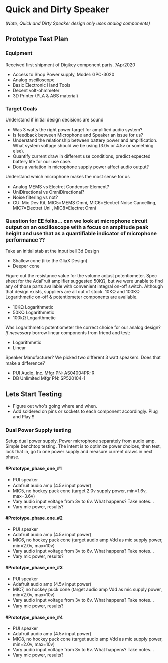 #  Quick and Dirty Speaker
*(Note, Quick and Dirty Speaker design only uses analog components)*

## Prototype Test Plan

### Equipment

Received first shipment of Digikey component parts.  7Apr2020
 - Access to Shop Power supply, Model: GPC-3020
 - Analog oscilloscope
 - Basic Electronic Hand Tools
 - Decent volt-ohmmeter
 - 3D Printer (PLA & ABS material)

### Target Goals
Understand if initial design decisions are sound
 - Was 3 watts the right power target for amplified audio system?
 - Is feedback between Microphone and Speaker an issue for us?
 - Understand the relationship between battery power and amplification.  What system voltage should we be using (3.0v or 4.5v or something else).
 - Quantify current draw in different use conditions, predict expected battery life for our use case.
 - Does a variation in microphone supply power affect audio output?


Understand which microphone makes the most sense for us
 - Analog MEMS vs Electret Condenser Element?
 - UniDirectional vs OmniDirectional?
 - Noise filtering vs not?
 - CUI Mic Dev Kit, MIC5=MEMS Omni, MIC6=Electret Noise Cancelling, MIC7=Electret Uni , MIC8=Electret Omni

### Question for EE folks... can we look at microphone circuit output on an oscilloscope with a focus on amplitude peak height and use that as a quantifiable indicator of microphone performance ?? ###

 Take an initial stab at the input bell 3d Design
 - Shallow cone (like the GliaX Design)
 - Deeper cone


 Figure out the resistance value for the volume adjust potentiometer.
 Spec sheet for the AdaFruit amplifier suggested 50KΩ, but we were unable to find any of those parts available with convenient integral on-off switch.  Although that design exists, suppliers are all out of stock. 10KΩ and 100KΩ Logarithmetic on-off & potentiometer components are available.

 - 10KΩ Logarithmetic
 - 50KΩ Logarithmetic
 - 100kΩ Logarithmetic


 Was Logarithmetic potentiometer the correct choice for our analog design?  *If necessary* borrow linear components from friend and test:
 - Logarithmetic
 - Linear  


 Speaker Manufacturer?  We picked two different 3 watt speakers.  Does that make a difference?
 - 	PUI Audio, Inc.	Mfgr PN: AS04004PR-R
 - 	DB Unlimited  Mfgr PN: SP520104-1


## Lets Start Testing
 - Figure out who's going where and when.  
 - Add soldered on pins or sockets to each component accordingly. Plug and Play !!


 ### Dual Power Supply testing
 Setup dual power supply.  Power microphone separately from audio amp. Simple benchtop testing.  The intent is to optimize power choices, then test, lock that in, go to one power supply and measure current draws in next phase.  

#### #Prototype_phase_one_#1
 - PUI speaker
 - Adafruit audio amp (4.5v input power)
 - MIC5, no hockey puck cone  (target 2.0v supply power, min=1.6v, max=3.6v)
 - Vary audio input voltage from 3v to 6v.  What happens?  Take notes...
 - Vary mic power, results?

#### #Prototype_phase_one_#2
 - PUI speaker
 - Adafruit audio amp (4.5v input power)
 - MIC6, no hockey puck cone  (target audio amp Vdd as mic supply power, min=2.0v, max=10v)
 - Vary audio input voltage from 3v to 6v.  What happens?  Take notes...
 - Vary mic power, results?

#### #Prototype_phase_one_#3
 - PUI speaker
 - Adafruit audio amp (4.5v input power)
 - MIC7, no hockey puck cone  (target audio amp Vdd as mic supply power, min=2.0v, max=10v)
 - Vary audio input voltage from 3v to 6v.  What happens?  Take notes...
 - Vary mic power, results?

#### #Prototype_phase_one_#4
 - PUI speaker
 - Adafruit audio amp (4.5v input power)
 - MIC8, no hockey puck cone  (target audio amp Vdd as mic supply power, min=2.0v, max=10v)
 - Vary audio input voltage from 3v to 6v.  What happens?  Take notes...
 - Vary mic power, results?
